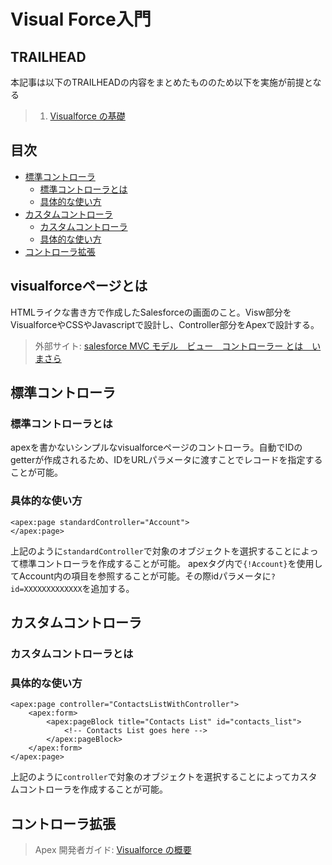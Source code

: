 # Visual Force入門
## TRAILHEAD
本記事は以下のTRAILHEADの内容をまとめたもののため以下を実施が前提となる
> 1. [Visualforce の基礎](https://trailhead.salesforce.com/ja/content/learn/modules/visualforce_fundamentals)
## 目次
- [標準コントローラ](#標準コントローラ)
  - [標準コントローラとは](#標準コントローラとは)  
  - [具体的な使い方](#具体的な使い方)  
- [カスタムコントローラ](#カスタムコントローラ)
  - [カスタムコントローラ](#カスタムコントローラ)  
  - [具体的な使い方](#具体的な使い方)  
- [コントローラ拡張](#コントローラ拡張)
## visualforceページとは
HTMLライクな書き方で作成したSalesforceの画面のこと。Visw部分をVisualforceやCSSやJavascriptで設計し、Controller部分をApexで設計する。
> 外部サイト: [salesforce MVC モデル　ビュー　コントローラー とは　いまさら](https://salesforce.oikeru.com/entry/salesforce_mvc)
## 標準コントローラ
### 標準コントローラとは
apexを書かないシンプルなvisualforceページのコントローラ。自動でIDのgetterが作成されるため、IDをURLパラメータに渡すことでレコードを指定することが可能。
### 具体的な使い方
```Visualforce
<apex:page standardController="Account">
</apex:page>
```
上記のように```standardController```で対象のオブジェクトを選択することによって標準コントローラを作成することが可能。
apexタグ内で```{!Account}```を使用してAccount内の項目を参照することが可能。その際idパラメータに```?id=XXXXXXXXXXXXX```を追加する。
## カスタムコントローラ
### カスタムコントローラとは
### 具体的な使い方
```visualforce
<apex:page controller="ContactsListWithController">
    <apex:form>
        <apex:pageBlock title="Contacts List" id="contacts_list">
            <!-- Contacts List goes here -->
        </apex:pageBlock>
    </apex:form>
</apex:page>
```
上記のように```controller```で対象のオブジェクトを選択することによってカスタムコントローラを作成することが可能。

## コントローラ拡張
> Apex 開発者ガイド: [Visualforce の概要](https://developer.salesforce.com/docs/atlas.ja-jp.pages.meta/pages/pages_intro.htm)

